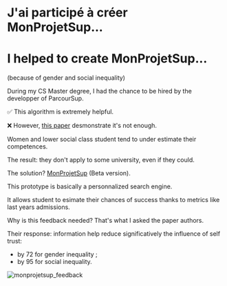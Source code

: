 # J'ai participé à créer MonProjetSup... 
# I helped to create MonProjetSup...

(because of gender and social inequality)

During my CS Master degree, I had the chance to be hired by the developper of ParcourSup.

✅ This algorithm is extremely helpful.

❌ However, [this paper](https://rschmacker.github.io/files/JMP.pdf) desmonstrate it's not enough.

Women and lower social class student tend to under estimate their competences.

The result: they don't apply to some university, even if they could.

The solution? [MonProjetSup](https://monprojetsup.fr) (Beta version).

This prototype is basically a personnalized search engine.

It allows student to esimate their chances of success thanks to metrics like last years admissions.

Why is this feedback needed? That's what I asked the paper authors.

Their response: information help reduce significatively the influence of self trust: 

- by 72 for gender inequality ; 
- by 95 for social inequality.

![monprojetsup_feedback](/img/monprojetsup_feedback.png)
